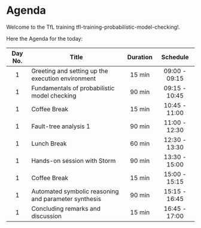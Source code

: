 # Agenda

Welcome to the TfL training tfl-training-probabilistic-model-checking!. 

Here the Agenda for the today: 


| Day No. | Title                                             | Duration |   Schedule    |
|:-------:|---------------------------------------------------|:--------:|:-------------:|
|    1    | Greeting and setting up the execution environment |  15 min  | 09:00 - 09:15 |
|    1    | Fundamentals of probabilistic model checking      |  90 min  | 09:15 - 10:45 |
|    1    | Coffee Break                                      |  15 min  | 10:45 - 11:00 |
|    1    | Fault-tree analysis 1                             |  90 min  | 11:00 - 12:30 |
|    1    | Lunch Break                                       |  60 min  | 12:30 - 13:30 |
|    1    | Hands-on session with Storm                       |  90 min  | 13:30 - 15:00 |
|    1    | Coffee Break                                      |  15 min  | 15:00 - 15:15 |
|    1    | Automated symbolic reasoning and parameter synthesis |  90 min  | 15:15 - 16:45|
|    1    | Concluding remarks and discussion                 |  15 min  | 16:45 - 17:00|  
